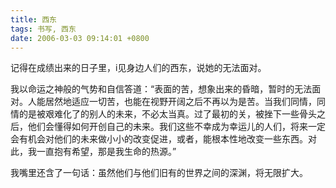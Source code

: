 ```yaml
---
title: 西东
tags: 书写, 西东
date: 2006-03-03 09:14:01 +0800
---
```



记得在成绩出来的日子里，i见身边人们的西东，说她的无法面对。

我以命运之神般的气势和自信答道：“表面的苦，想象出来的昏暗，暂时的无法面对。人能居然地适应一切苦，也能在视野开阔之后不再以为是苦。当我们同情，同情的是被艰难化了的别人的未来，不必太当真。过了最初的关，被挫下一些骨头之后，他们会懂得如何开创自己的未来。我们这些不幸成为幸运儿的人们，将来一定会有机会对他们的未来做小小的改变促进，或者，能根本性地改变一些东西。对此，我一直抱有希望，那是我生命的热源。”

我嘴里还含了一句话：虽然他们与他们旧有的世界之间的深渊，将无限扩大。

